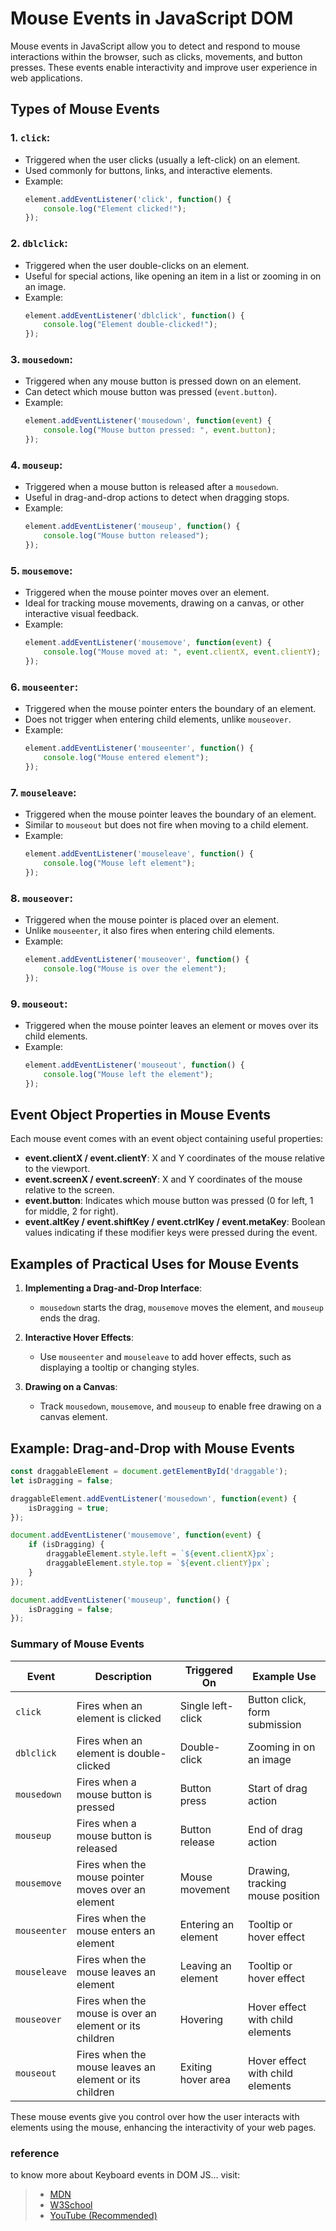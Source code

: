 # **Mouse Events in JavaScript DOM**

Mouse events in JavaScript allow you to detect and respond to mouse interactions within the browser, such as clicks, movements, and button presses. These events enable interactivity and improve user experience in web applications.

## **Types of Mouse Events**

### 1. **`click`**: 
   - Triggered when the user clicks (usually a left-click) on an element.
   - Used commonly for buttons, links, and interactive elements.
   - Example:
     ```javascript
     element.addEventListener('click', function() {
         console.log("Element clicked!");
     });
     ```

### 2. **`dblclick`**: 
   - Triggered when the user double-clicks on an element.
   - Useful for special actions, like opening an item in a list or zooming in on an image.
   - Example:
     ```javascript
     element.addEventListener('dblclick', function() {
         console.log("Element double-clicked!");
     });
     ```

### 3. **`mousedown`**: 
   - Triggered when any mouse button is pressed down on an element.
   - Can detect which mouse button was pressed (`event.button`).
   - Example:
     ```javascript
     element.addEventListener('mousedown', function(event) {
         console.log("Mouse button pressed: ", event.button);
     });
     ```

### 4. **`mouseup`**: 
   - Triggered when a mouse button is released after a `mousedown`.
   - Useful in drag-and-drop actions to detect when dragging stops.
   - Example:
     ```javascript
     element.addEventListener('mouseup', function() {
         console.log("Mouse button released");
     });
     ```

### 5. **`mousemove`**: 
   - Triggered when the mouse pointer moves over an element.
   - Ideal for tracking mouse movements, drawing on a canvas, or other interactive visual feedback.
   - Example:
     ```javascript
     element.addEventListener('mousemove', function(event) {
         console.log("Mouse moved at: ", event.clientX, event.clientY);
     });
     ```

### 6. **`mouseenter`**: 
   - Triggered when the mouse pointer enters the boundary of an element.
   - Does not trigger when entering child elements, unlike `mouseover`.
   - Example:
     ```javascript
     element.addEventListener('mouseenter', function() {
         console.log("Mouse entered element");
     });
     ```

### 7. **`mouseleave`**: 
   - Triggered when the mouse pointer leaves the boundary of an element.
   - Similar to `mouseout` but does not fire when moving to a child element.
   - Example:
     ```javascript
     element.addEventListener('mouseleave', function() {
         console.log("Mouse left element");
     });
     ```

### 8. **`mouseover`**: 
   - Triggered when the mouse pointer is placed over an element.
   - Unlike `mouseenter`, it also fires when entering child elements.
   - Example:
     ```javascript
     element.addEventListener('mouseover', function() {
         console.log("Mouse is over the element");
     });
     ```

### 9. **`mouseout`**: 
   - Triggered when the mouse pointer leaves an element or moves over its child elements.
   - Example:
     ```javascript
     element.addEventListener('mouseout', function() {
         console.log("Mouse left the element");
     });
     ```

## **Event Object Properties in Mouse Events**

Each mouse event comes with an event object containing useful properties:

- **event.clientX / event.clientY**: X and Y coordinates of the mouse relative to the viewport.
- **event.screenX / event.screenY**: X and Y coordinates of the mouse relative to the screen.
- **event.button**: Indicates which mouse button was pressed (0 for left, 1 for middle, 2 for right).
- **event.altKey / event.shiftKey / event.ctrlKey / event.metaKey**: Boolean values indicating if these modifier keys were pressed during the event.

## **Examples of Practical Uses for Mouse Events**

1. **Implementing a Drag-and-Drop Interface**:
   - `mousedown` starts the drag, `mousemove` moves the element, and `mouseup` ends the drag.
   
2. **Interactive Hover Effects**:
   - Use `mouseenter` and `mouseleave` to add hover effects, such as displaying a tooltip or changing styles.
   
3. **Drawing on a Canvas**:
   - Track `mousedown`, `mousemove`, and `mouseup` to enable free drawing on a canvas element.

## **Example: Drag-and-Drop with Mouse Events**

```javascript
const draggableElement = document.getElementById('draggable');
let isDragging = false;

draggableElement.addEventListener('mousedown', function(event) {
    isDragging = true;
});

document.addEventListener('mousemove', function(event) {
    if (isDragging) {
        draggableElement.style.left = `${event.clientX}px`;
        draggableElement.style.top = `${event.clientY}px`;
    }
});

document.addEventListener('mouseup', function() {
    isDragging = false;
});
```

### **Summary of Mouse Events**

| Event       | Description                                                | Triggered On          | Example Use                       |
|-------------|------------------------------------------------------------|-----------------------|-----------------------------------|
| `click`     | Fires when an element is clicked                           | Single left-click     | Button click, form submission     |
| `dblclick`  | Fires when an element is double-clicked                    | Double-click          | Zooming in on an image            |
| `mousedown` | Fires when a mouse button is pressed                       | Button press          | Start of drag action              |
| `mouseup`   | Fires when a mouse button is released                      | Button release        | End of drag action                |
| `mousemove` | Fires when the mouse pointer moves over an element         | Mouse movement        | Drawing, tracking mouse position  |
| `mouseenter`| Fires when the mouse enters an element                     | Entering an element   | Tooltip or hover effect           |
| `mouseleave`| Fires when the mouse leaves an element                     | Leaving an element    | Tooltip or hover effect           |
| `mouseover` | Fires when the mouse is over an element or its children    | Hovering              | Hover effect with child elements  |
| `mouseout`  | Fires when the mouse leaves an element or its children     | Exiting hover area    | Hover effect with child elements  |

These mouse events give you control over how the user interacts with elements using the mouse, enhancing the interactivity of your web pages.

### reference
to know more about Keyboard events in DOM JS... visit:

> - [MDN](https://developer.mozilla.org/en-US/docs/Web/API/KeyboardEvent)
> - [W3School](https://www.w3schools.com/jsref/obj_keyboardevent.asp)
> - [YouTube (Recommended)](https://www.youtube.com/watch?v=crRttpPp_4o&list=PLfEr2kn3s-br9ZFmejfLhAgMbGgbpdof8&index=106)